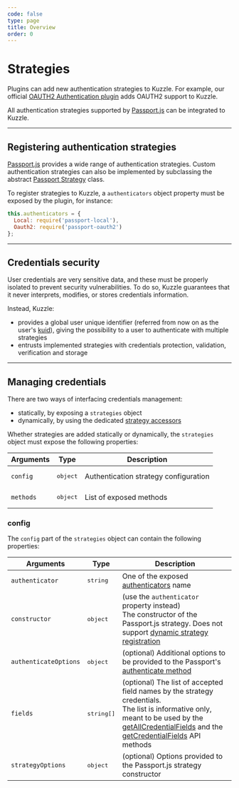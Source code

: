 ```yaml
---
code: false
type: page
title: Overview
order: 0
---
```


# Strategies

Plugins can add new authentication strategies to Kuzzle.
For example, our official [OAUTH2 Authentication plugin](https://github.com/kuzzleio/kuzzle-plugin-auth-passport-oauth) adds OAUTH2 support to Kuzzle.

All authentication strategies supported by [Passport.js](http://passportjs.org) can be integrated to Kuzzle.

---

## Registering authentication strategies

[Passport.js](http://passportjs.org) provides a wide range of authentication strategies.
Custom authentication strategies can also be implemented by subclassing the abstract [Passport Strategy](https://github.com/jaredhanson/passport-strategy) class.

To register strategies to Kuzzle, a `authenticators` object property must be exposed by the plugin, for instance:

```js
this.authenticators = {
  Local: require('passport-local'),
  Oauth2: require('passport-oauth2')
};
```

---

## Credentials security

User credentials are very sensitive data, and these must be properly isolated to prevent security vulnerabilities.
To do so, Kuzzle guarantees that it never interprets, modifies, or stores credentials information.

Instead, Kuzzle:

- provides a global user unique identifier (referred from now on as the user's [kuid](/core/1/guides/kuzzle-depth/authentication/#the-kuzzle-user-identifier-kuid)), giving the possibility to a user to authenticate with multiple strategies
- entrusts implemented strategies with credentials protection, validation, verification and storage

---

## Managing credentials

There are two ways of interfacing credentials management:

- statically, by exposing a `strategies` object
- dynamically, by using the dedicated [strategy accessors](/core/1/plugins/plugin-context/accessors/strategies)

Whether strategies are added statically or dynamically, the `strategies` object must expose the following properties:

| Arguments | Type              | Description                           |
| --------- | ----------------- | ------------------------------------- |
| `config`  | <pre>object</pre> | Authentication strategy configuration |
| `methods` | <pre>object</pre> | List of exposed methods               |

### config

The `config` part of the `strategies` object can contain the following properties:

| Arguments             | Type                | Description                                                                                                                                                                                                                                                                                                                                           |
| --------------------- | ------------------- | ----------------------------------------------------------------------------------------------------------------------------------------------------------------------------------------------------------------------------------------------------------------------------------------------------------------------------------------------------- |
| `authenticator`       | <pre>string</pre>   | One of the exposed [authenticators](/core/1/plugins/guides/strategies/overview/#registering-authentication-strategies) name                                                                                                                                                                                                                        |
| `constructor`         | <pre>object</pre>   | <DeprecatedBadge version="1.4.0" /> (use the `authenticator` property instead)<br/>The constructor of the Passport.js strategy. Does not support [dynamic strategy registration](/core/1/plugins/plugin-context/accessors/strategies)                                                                                                                                |
| `authenticateOptions` | <pre>object</pre>   | (optional) Additional options to be provided to the Passport's [authenticate method](http://passportjs.org/docs/authenticate)                                                                                                                                                                                                                         |
| `fields`              | <pre>string[]</pre> | (optional) The list of accepted field names by the strategy credentials.<br/>The list is informative only, meant to be used by the [getAllCredentialFields](/core/1/api/controllers/security/get-all-credential-fields/) and the [getCredentialFields](/core/1/api/controllers/security/get-credential-fields) API methods |
| `strategyOptions`     | <pre>object</pre>   | (optional) Options provided to the Passport.js strategy constructor                                                                                                                                                                                                                                                                                   |
